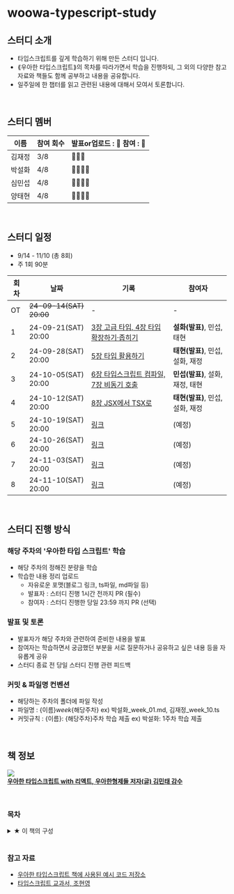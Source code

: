# woowa-typescript-study

## 스터디 소개
- 타입스크립트를 깊게 학습하기 위해 만든 스터디 입니다.
- ⟪우아한 타입스크립트⟫의 목차를 따라가면서 학습을 진행하되, 그 외의 다양한 참고 자료와 책들도 함께 공부하고 내용을 공유합니다.
- 일주일에 한 챕터를 읽고 관련된 내용에 대해서 모여서 토론합니다.

<br />

## 스터디 멤버
| 이름 | 참여 회수 |발표or업로드 : 🍎 참여 : 🍏|
|---|---|---|
| 김재정 | 3/8 |🍏🍏🍏| 
| 박설화 | 4/8 |🍎🍎🍎🍏| 
| 심민섭 | 4/8 |🍏🍏🍎🍏|
| 양태현 | 4/8 |🍎🍎🍎🍎| 

<br />

## 스터디 일정

- 9/14 - 11/10 (총 8회)
- 주 1회 90분

| 회차 | 날짜 | 기록 | 참여자 |
|------|------|------|------|
| OT | ~~24-09-14(SAT) 20:00~~ | - | - |
| 1 | 24-09-21(SAT) 20:00 | [3장 고급 타입, 4장 타입 확장하기·좁히기](https://github.com/iberis2/woowa-typescript-study/tree/main/1%EC%A3%BC%EC%B0%A8) | **설화(발표)**, 민섭, 태현 |
| 2 | 24-09-28(SAT) 20:00 | [5장 타입 활용하기](https://github.com/iberis2/woowa-typescript-study/tree/main/2%EC%A3%BC%EC%B0%A8) |**태현(발표)**, 민섭, 설화, 재정 |
| 3 | 24-10-05(SAT) 20:00 | [6장 타입스크립트 컴파일, 7장 비동기 호출](https://github.com/iberis2/woowa-typescript-study/tree/main/3%EC%A3%BC%EC%B0%A8) | **민섭(발표)**, 설화, 재정, 태현 |
| 4 | 24-10-12(SAT) 20:00 | [8장 JSX에서 TSX로 ](https://github.com/iberis2/woowa-typescript-study/tree/main/4%EC%A3%BC%EC%B0%A8) | **태현(발표)**, 민섭, 설화, 재정 |
| 5 | 24-10-19(SAT) 20:00 | [링크]() | (예정) |
| 6 | 24-10-26(SAT) 20:00 | [링크]() | (예정) |
| 7 | 24-11-03(SAT) 20:00 | [링크]() | (예정) |
| 8 | 24-11-10(SAT) 20:00 | [링크]() | (예정) |

<br>

## 스터디 진행 방식

### 해당 주차의 '우아한 타입 스크립트' 학습
- 해당 주차의 정해진 분량을 학습
- 학습한 내용 정리 업로드
  - 자유로운 포맷(블로그 링크, ts파일, md파일 등)
  - 발표자 : 스터디 진행 1시간 전까지 PR (필수)
  - 참여자 : 스터디 진행한 당일 23:59 까지 PR (선택)

### 발표 및 토론
- 발표자가 해당 주차와 관련하여 준비한 내용을 발표
- 참여자는 학습하면서 궁금했던 부분을 서로 질문하거나 공유하고 싶은 내용 등을 자유롭게 공유
- 스터디 종료 전 당일 스터디 진행 관련 피드백

### 커밋 & 파일명 컨벤션
- 해당하는 주차의 폴더에 파일 작성
- 파일명 : {이름}_week_{해당주차}
ex) 박설화_week_01.md, 김재정_week_10.ts
- 커밋규칙 : {이름}: {해당주차}주차 학습 제출
ex) 박설화: 1주차 학습 제출

<br />

## 책 정보

![](https://contents.kyobobook.co.kr/sih/fit-in/400x0/pdt/9791169211567.jpg)\
[**우아한 타입스크립트 with 리액트, 우아한형제들 저자(글) 김민태 감수**](https://product.kyobobook.co.kr/detail/S000210716282)

<br />

### 목차
<details>
<summary>★ 이 책의 구성</summary> 
1장 들어가며
자바스크립트의 역사와 한계를 간단히 알아보면서 타입스크립트가 등장하게 된 배경을 살펴본다.

2장 타입
정적 타이핑을 하기 위해 타입스크립트가 제공하는 타입과 관련된 내용을 살펴본다. 타입이란 무엇이며 다른 언어에서 타입은 어떻게 동작하는지를 살펴보고, 타입스크립트의 타입을 어떻게 쓸 수 있는지 알아본다.

3장 고급 타입
자바스크립트 자료형에 없는 타입스크립트만의 타입 시스템을 소개한다. 그리고 타입의 개념을 응용하여 좀 더 심화한 타입 검사를 수행하는 데 필요한 지식을 살펴본다.

4장 타입 확장하기·좁히기
타입 확장과 타입 좁히기의 개념을 살펴보며 더욱 확장성 있고 명시적인 코드 작성법에 대해 알아본다.

5장 타입 활용하기
우아한형제들의 타입스크립트 활용 사례를 소개한다. 우아한형제들의 실무 코드 예시를 살펴보면서 정확한 타이핑을 하지 못해 발생하는 문제를 타입스크립트의 다양한 기법과 유틸리티 타입을 활용해 해결해본다.

6장 타입스크립트 컴파일
타입스크립트가 실행되는 전반적인 흐름을 살펴보고, 타입스크립트 컴파일러의 주요 역할과 구조에 대해 알아본다. 그리고 실제로 어떻게 컴파일하는지 확인해본다.

7장 비동기 호출
API를 요청하고 응답받는 행위는 모두 비동기로 이루어진다. 이 장에서는 타입스크립트에서 비동기 요청을 어떻게 처리하고 관리하는지를 다룬다.

8장 JSX에서 TSX로
리액트에서 사용하는 JSX 문법을 타입스크립트에 어떻게 적용하는지 소개한다.

9장 훅
리액트에서 제공하는 몇 가지 훅을 사용하여 상태 또는 사이드 이펙트를 다루는 방법을 소개한다. 또한 상태 로직을 재사용할 수 있게 해주고, 컴포넌트의 복잡성을 낮춰주는 커스텀 훅에 대해 알아본다.

10장 상태 관리
리액트 애플리케이션에서 가장 중요한 역할을 하는 상태에 대해 알아본다. 기본적인 상태의 개념을 익히고 어떻게 효율적으로 상태를 관리할 수 있는지를 살펴본다.

11장 CSS-in-JS
CSS-in-JS는 자바스크립트에서 CSS를 작성하는 방식이다. CSS-in-JS를 적용하면 CSS 스타일을 문서 레벨이 아니라 컴포넌트 레벨로 추상화해주기 때문에 관리가 용이해진다. 11장에서는 CSS-in-JS의 개념과 사용법에 관해 알아본다.

12장 타입스크립트 프로젝트 관리
타입스크립트 프로젝트에서 유용하게 활용할 수 있는 개념과 팁을 소개한다.

13장 타입스크립트와 객체 지향

</details>

<br />

### 참고 자료
- [우아한 타입스크립트 책에 사용된 예시 코드 저장소](https://github.com/woowa-typescript/woowahan-typescript-with-react-example-code)
- [타입스크립트 교과서, 조현영](https://product.kyobobook.co.kr/detail/S000208416779)
